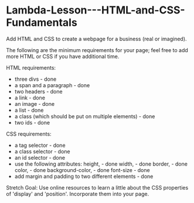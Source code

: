 # Lambda-Lesson---HTML-and-CSS-Fundamentals
Add HTML and CSS to create a webpage for a business (real or imagined).

The following are the minimum requirements for your page; feel free to add more HTML or CSS if you have additional time. 

HTML requirements:
* three divs - done
* a span and a paragraph - done
* two headers - done
* a link - done
* an image - done
* a list - done
* a class (which should be put on multiple elements) - done
* two ids - done

CSS requirements:
* a tag selector - done
* a class selector - done
* an id selector - done
* use the following attributes: 
    height, - done
    width, - done
    border, - done
    color, - done
    background-color, - done
    font-size - done
* add margin and padding to two different elements - done

Stretch Goal: Use online resources to learn a little about the CSS properties of 'display' and 'position'. Incorporate them into your page.
